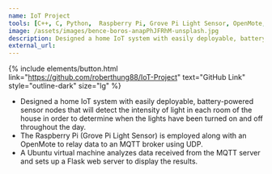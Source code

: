 ```yaml
---
name: IoT Project
tools: [C++, C, Python,  Raspberry Pi, Grove Pi Light Sensor, OpenMote, MQTT, UDP, ]
image: /assets/images/bence-boros-anapPhJFRhM-unsplash.jpg
description: Designed a home IoT system with easily deployable, battery-powered sensor nodes
external_url: 
---
```

{% include elements/button.html link="https://github.com/roberthung88/IoT-Project" text="GitHub Link" style="outline-dark" size="lg" %}

- Designed a home IoT system with easily deployable, battery-powered sensor nodes that will detect the intensity of light in each room of the house in order to determine when the lights have been turned on and off throughout the day. 
- The Raspberry Pi (Grove Pi Light Sensor) is employed along with an OpenMote to relay data to an MQTT broker using UDP. 
- A Ubuntu virtual machine analyzes data received from the MQTT server and sets up a Flask web server to display the results. 
